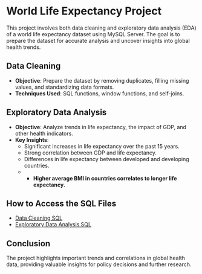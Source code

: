 # World Life Expectancy Project

This project involves both data cleaning and exploratory data analysis (EDA) of a world life expectancy dataset using MySQL Server. The goal is to prepare the dataset for accurate analysis and uncover insights into global health trends.

## Data Cleaning

- **Objective**: Prepare the dataset by removing duplicates, filling missing values, and standardizing data formats.
- **Techniques Used**: SQL functions, window functions, and self-joins.

## Exploratory Data Analysis

- **Objective**: Analyze trends in life expectancy, the impact of GDP, and other health indicators.
- **Key Insights**:
  - Significant increases in life expectancy over the past 15 years.
  - Strong correlation between GDP and life expectancy.
  - Differences in life expectancy between developed and developing countries.
  - - **Higher average BMI in countries correlates to longer life expectancy.**

## How to Access the SQL Files

- [Data Cleaning SQL](./data-cleaning.sql)
- [Exploratory Data Analysis SQL](./exploratory-data-analysis.sql)

## Conclusion

The project highlights important trends and correlations in global health data, providing valuable insights for policy decisions and further research.
